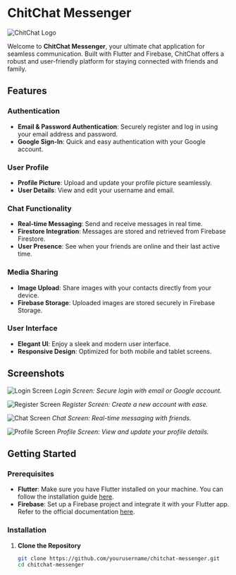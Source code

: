 # ChitChat Messenger

![ChitChat Logo](assets/images/logo.png)

Welcome to **ChitChat Messenger**, your ultimate chat application for seamless communication. Built with Flutter and Firebase, ChitChat offers a robust and user-friendly platform for staying connected with friends and family.

## Features

### Authentication
- **Email & Password Authentication**: Securely register and log in using your email address and password.
- **Google Sign-In**: Quick and easy authentication with your Google account.

### User Profile
- **Profile Picture**: Upload and update your profile picture seamlessly.
- **User Details**: View and edit your username and email.

### Chat Functionality
- **Real-time Messaging**: Send and receive messages in real time.
- **Firestore Integration**: Messages are stored and retrieved from Firebase Firestore.
- **User Presence**: See when your friends are online and their last active time.

### Media Sharing
- **Image Upload**: Share images with your contacts directly from your device.
- **Firebase Storage**: Uploaded images are stored securely in Firebase Storage.

### User Interface
- **Elegant UI**: Enjoy a sleek and modern user interface.
- **Responsive Design**: Optimized for both mobile and tablet screens.

## Screenshots

![Login Screen](assets/screenshots/login_page.jpg)
*Login Screen: Secure login with email or Google account.*

![Register Screen](assets/screenshots/register_page.jpg)
*Register Screen: Create a new account with ease.*

![Chat Screen](assets/screenshots/image1.jpg)
*Chat Screen: Real-time messaging with friends.*

![Profile Screen](assets/screenshots/logged_profile.jpg)
*Profile Screen: View and update your profile details.*

## Getting Started

### Prerequisites
- **Flutter**: Make sure you have Flutter installed on your machine. You can follow the installation guide [here](https://flutter.dev/docs/get-started/install).
- **Firebase**: Set up a Firebase project and integrate it with your Flutter app. Refer to the official documentation [here](https://firebase.google.com/docs/flutter/setup).

### Installation

1. **Clone the Repository**
   ```bash
   git clone https://github.com/yourusername/chitchat-messenger.git
   cd chitchat-messenger
